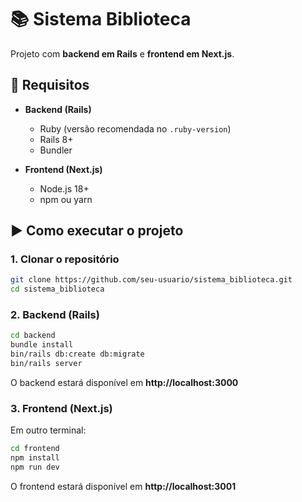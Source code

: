 # 📚 Sistema Biblioteca

Projeto com **backend em Rails** e **frontend em Next.js**.

## 🚀 Requisitos

- **Backend (Rails)**
  - Ruby (versão recomendada no `.ruby-version`)
  - Rails 8+
  - Bundler

- **Frontend (Next.js)**
  - Node.js 18+
  - npm ou yarn

## ▶️ Como executar o projeto

### 1. Clonar o repositório
```bash
git clone https://github.com/seu-usuario/sistema_biblioteca.git
cd sistema_biblioteca
```

### 2. Backend (Rails)
```bash
cd backend
bundle install
bin/rails db:create db:migrate
bin/rails server
```
O backend estará disponível em **http://localhost:3000**

### 3. Frontend (Next.js)
Em outro terminal:
```bash
cd frontend
npm install
npm run dev
```
O frontend estará disponível em **http://localhost:3001**

